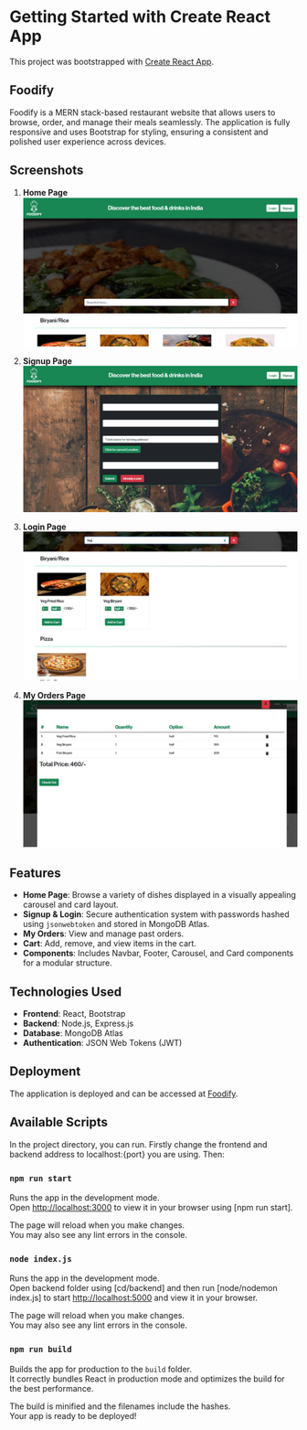 # Getting Started with Create React App

This project was bootstrapped with [Create React App](https://github.com/facebook/create-react-app).

## Foodify

Foodify is a MERN stack-based restaurant website that allows users to browse, order, and manage their meals seamlessly. The application is fully responsive and uses Bootstrap for styling, ensuring a consistent and polished user experience across devices.

## Screenshots

1. **Home Page**
   ![Home Page](screenshots/HomePage.jpg)

2. **Signup Page**
   ![Signup Page](screenshots/SignupPage.jpg)

3. **Login Page**
   ![Search Option](screenshots/SearchOption.jpg)

4. **My Orders Page**
   ![Cart](screenshots/Cart.jpg)


## Features

- **Home Page**: Browse a variety of dishes displayed in a visually appealing carousel and card layout.
- **Signup & Login**: Secure authentication system with passwords hashed using `jsonwebtoken` and stored in MongoDB Atlas.
- **My Orders**: View and manage past orders.
- **Cart**: Add, remove, and view items in the cart.
- **Components**: Includes Navbar, Footer, Carousel, and Card components for a modular structure.

## Technologies Used

- **Frontend**: React, Bootstrap
- **Backend**: Node.js, Express.js
- **Database**: MongoDB Atlas
- **Authentication**: JSON Web Tokens (JWT)

## Deployment

The application is deployed and can be accessed at [Foodify](https://foodify-website.onrender.com/).

## Available Scripts

In the project directory, you can run. Firstly change the frontend and backend address to localhost:{port} you are using. Then:

### `npm run start`

Runs the app in the development mode.\
Open [http://localhost:3000](http://localhost:3000) to view it in your browser using [npm run start].

The page will reload when you make changes.\
You may also see any lint errors in the console.

### `node index.js`

Runs the app in the development mode.\
Open backend folder using [cd/backend] and then run [node/nodemon index.js]  to start [http://localhost:5000](http://localhost:5000) and view it in your browser.

The page will reload when you make changes.\
You may also see any lint errors in the console.

### `npm run build`

Builds the app for production to the `build` folder.\
It correctly bundles React in production mode and optimizes the build for the best performance.

The build is minified and the filenames include the hashes.\
Your app is ready to be deployed!


